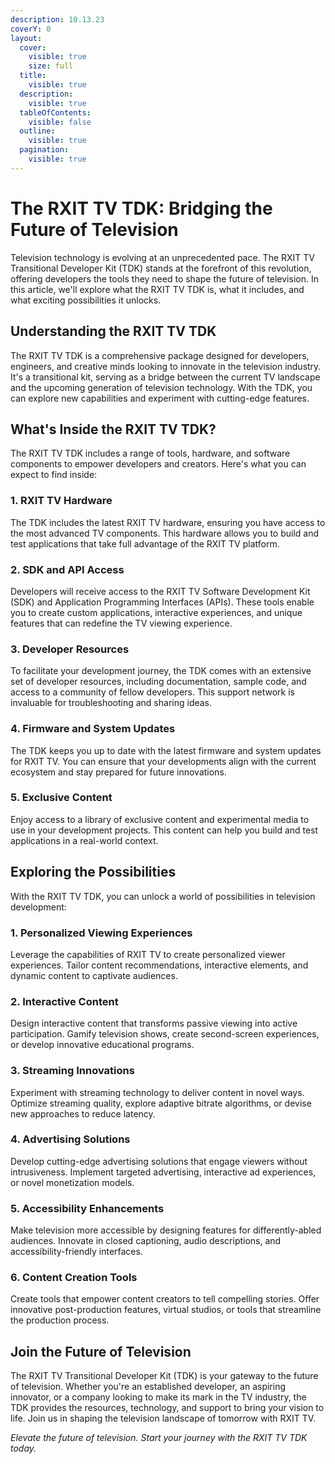 ```yaml
---
description: 10.13.23
coverY: 0
layout:
  cover:
    visible: true
    size: full
  title:
    visible: true
  description:
    visible: true
  tableOfContents:
    visible: false
  outline:
    visible: true
  pagination:
    visible: true
---
```


# The RXIT TV TDK: Bridging the Future of Television

Television technology is evolving at an unprecedented pace. The RXIT TV Transitional Developer Kit (TDK) stands at the forefront of this revolution, offering developers the tools they need to shape the future of television. In this article, we'll explore what the RXIT TV TDK is, what it includes, and what exciting possibilities it unlocks.

## **Understanding the RXIT TV TDK**

The RXIT TV TDK is a comprehensive package designed for developers, engineers, and creative minds looking to innovate in the television industry. It's a transitional kit, serving as a bridge between the current TV landscape and the upcoming generation of television technology. With the TDK, you can explore new capabilities and experiment with cutting-edge features.

## **What's Inside the RXIT TV TDK?**

The RXIT TV TDK includes a range of tools, hardware, and software components to empower developers and creators. Here's what you can expect to find inside:

### **1. RXIT TV Hardware**

The TDK includes the latest RXIT TV hardware, ensuring you have access to the most advanced TV components. This hardware allows you to build and test applications that take full advantage of the RXIT TV platform.

### **2. SDK and API Access**

Developers will receive access to the RXIT TV Software Development Kit (SDK) and Application Programming Interfaces (APIs). These tools enable you to create custom applications, interactive experiences, and unique features that can redefine the TV viewing experience.

### **3. Developer Resources**

To facilitate your development journey, the TDK comes with an extensive set of developer resources, including documentation, sample code, and access to a community of fellow developers. This support network is invaluable for troubleshooting and sharing ideas.

### **4. Firmware and System Updates**

The TDK keeps you up to date with the latest firmware and system updates for RXIT TV. You can ensure that your developments align with the current ecosystem and stay prepared for future innovations.

### **5. Exclusive Content**

Enjoy access to a library of exclusive content and experimental media to use in your development projects. This content can help you build and test applications in a real-world context.

## **Exploring the Possibilities**

With the RXIT TV TDK, you can unlock a world of possibilities in television development:

### **1. Personalized Viewing Experiences**

Leverage the capabilities of RXIT TV to create personalized viewer experiences. Tailor content recommendations, interactive elements, and dynamic content to captivate audiences.

### **2. Interactive Content**

Design interactive content that transforms passive viewing into active participation. Gamify television shows, create second-screen experiences, or develop innovative educational programs.

### **3. Streaming Innovations**

Experiment with streaming technology to deliver content in novel ways. Optimize streaming quality, explore adaptive bitrate algorithms, or devise new approaches to reduce latency.

### **4. Advertising Solutions**

Develop cutting-edge advertising solutions that engage viewers without intrusiveness. Implement targeted advertising, interactive ad experiences, or novel monetization models.

### **5. Accessibility Enhancements**

Make television more accessible by designing features for differently-abled audiences. Innovate in closed captioning, audio descriptions, and accessibility-friendly interfaces.

### **6. Content Creation Tools**

Create tools that empower content creators to tell compelling stories. Offer innovative post-production features, virtual studios, or tools that streamline the production process.

## **Join the Future of Television**

The RXIT TV Transitional Developer Kit (TDK) is your gateway to the future of television. Whether you're an established developer, an aspiring innovator, or a company looking to make its mark in the TV industry, the TDK provides the resources, technology, and support to bring your vision to life. Join us in shaping the television landscape of tomorrow with RXIT TV.

_Elevate the future of television. Start your journey with the RXIT TV TDK today._
